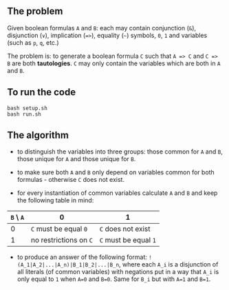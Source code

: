 ## The problem

Given boolean formulas `A` and `B`: each may contain conjunction (`&`),
disjunction (`∨`), implication (`=>`), equality (`~`) symbols,
`0`, `1` and variables (such as `p`, `q`, etc.)

The problem is: to generate a boolean formula `C` such that `A => C` and `C => B` are both **tautologies**.
`C` may only contain the variables which are both in `A` and `B`.

## To run the code
```
bash setup.sh
bash run.sh
```

## The algorithm

* to distinguish the variables into three groups: those common for `A` and `B`,
those unique for `A` and those unique for `B`.

* to make sure both `A` and `B` only depend on variables common for both formulas -
otherwise `C` does not exist.

* for every instantiation of common variables calculate `A` and `B` and keep the following table in mind:

`B` \ `A` | 0 | 1
--- | --- | ---
0 | `C` must be equal `0` | `C` does not exist
1 | no restrictions on `C` | `C` must be equal `1`

* to produce an answer of the following format:
`!(A_1|A_2|...|A_n)|B_1|B_2|...|B_n`,
where each `A_i` is a disjunction of all literals (of common variables) with negations
put in a way that `A_i` is only equal to `1` when `A=0` and `B=0`.
Same for `B_i` but with `A=1` and `B=1`.
